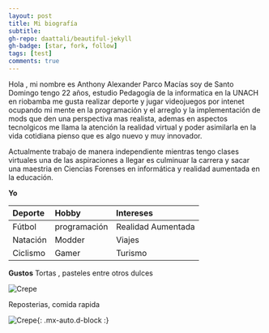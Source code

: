 ```yaml
---
layout: post
title: Mi biografía
subtitle:
gh-repo: daattali/beautiful-jekyll
gh-badge: [star, fork, follow]
tags: [test]
comments: true
---
```


Hola , mi nombre es Anthony Alexander Parco Macías soy de Santo Domingo tengo 22 años, estudio Pedagogía de la informatica en la UNACH en riobamba me gusta realizar deporte y jugar videojuegos por intenet ocupando mi mente en la programación y el arreglo y la implementación de mods que den una perspectiva mas realista, ademas en aspectos tecnolgicos me llama la atención la realidad virtual y poder asimilarla en la vida cotidiana pienso que es algo nuevo y muy innovador.

Actualmente trabajo de manera independiente mientras tengo clases virtuales una de las aspiraciones a llegar es culminuar la carrera y sacar una maestria en Ciencias Forenses en informática y realidad aumentada en la educación.

**Yo**



| Deporte | Hobby | Intereses |
| :------ |:--- | :--- |
| Fútbol | programación | Realidad Aumentada |
| Natación | Modder | Viajes |
| Ciclismo | Gamer | Turismo |


**Gustos**
Tortas , pasteles entre otros dulces

![Crepe](https://s3-media3.fl.yelpcdn.com/bphoto/cQ1Yoa75m2yUFFbY2xwuqw/348s.jpg)

Reposterias, comida rapida

![Crepe](https://s3-media3.fl.yelpcdn.com/bphoto/cQ1Yoa75m2yUFFbY2xwuqw/348s.jpg){: .mx-auto.d-block :}

